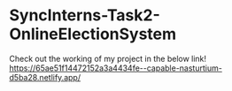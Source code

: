 # SyncInterns-Task2-OnlineElectionSystem
Check out the working of my project in the below link! 
https://65ae51f14472152a3a4434fe--capable-nasturtium-d5ba28.netlify.app/

